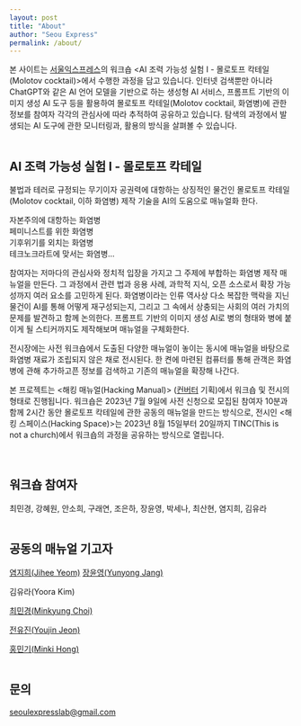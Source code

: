 ```yaml
---
layout: post
title: "About"
author: "Seou Express"
permalink: /about/
---
```


본 사이트는 [서울익스프레스](http://seoulexpress.kr/)의 워크숍 <AI 조력 가능성 실험 I - 몰로토프 칵테일(Molotov cocktail)>에서 수행한 과정을 담고 있습니다. 
인터넷 검색뿐만 아니라 ChatGPT와 같은 AI 언어 모델을 기반으로 하는 생성형 AI 서비스, 프롬프트 기반의 이미지 생성 AI 도구 등을 활용하여 몰로토프 칵테일(Molotov cocktail, 화염병)에 관한 정보를 참여자 각각의 관심사에 따라 추적하여 공유하고 있습니다. 탐색의 과정에서 발생되는 AI 도구에 관한 모니터링과, 활용의 방식을 살펴볼 수 있습니다. 
<br>
<br>

## AI 조력 가능성 실험 I - 몰로토프 칵테일

불법과 테러로 규정되는 무기이자 공권력에 대항하는 상징적인 물건인 몰로토프 칵테일(Molotov cocktail, 이하 화염병) 제작 기술을 AI의 도움으로 매뉴얼화 한다. 

자본주의에 대항하는 화염병<br> 
페미니스트를 위한 화염병 <br>
기후위기를 외치는 화염병 <br>
테크노크라트에 맞서는 화염병… <br>

참여자는 저마다의 관심사와 정치적 입장을 가지고 그 주제에 부합하는 화염병 제작 매뉴얼을 만든다. 그 과정에서 관련 법과 응용 사례, 과학적 지식, 오픈 소스로서 확장 가능성까지 여러 요소를 고민하게 된다. 화염병이라는 인류 역사상 다소 복잡한 맥락을 지닌 물건이 AI를 통해 어떻게 재구성되는지, 그리고 그 속에서 상충되는 사회의 여러 가치의 문제를 발견하고 함께 논의한다. 프롬프트 기반의 이미지 생성 AI로 병의 형태와 병에 붙이게 될 스티커까지도 제작해보며 매뉴얼을 구체화한다.   

전시장에는 사전 워크숍에서 도출된 다양한 매뉴얼이 놓이는 동시에 매뉴얼을 바탕으로 화염병 재료가 조립되지 않은 채로 전시된다. 한 켠에 마련된 컴퓨터를 통해 관객은 화염병에 관해 추가하고픈 정보를 검색하고 기존의 매뉴얼을 확장해 나간다. 

본 프로젝트는 <해킹 매뉴얼(Hacking Manual)> ([컨버터](https://www.instagram.com/converter_project/) 기획)에서 워크숍 및 전시의 형태로 진행됩니다. 워크숍은 2023년 7월 9일에 사전 신청으로 모집된 참여자 10분과 함께 2시간 동안 몰로토프 칵테일에 관한 공동의 매뉴얼을 만드는 방식으로, 전시인 <해킹 스페이스(Hacking Space)>는 2023년 8월 15일부터 20일까지 TINC(This is not a church)에서 워크숍의 과정을 공유하는 방식으로 열립니다.  
<br>
<br>
## 워크숍 참여자 
최민경, 강혜원, 안소희, 구래연, 조은하, 장윤영, 박세나, 최산현, 염지희, 김유라
<br>
<br>
## 공동의 매뉴얼 기고자

[염지희(Jihee Yeom)](https://www.instagram.com/yeom_jihee/)
[장윤영(Yunyong Jang)](http://yunyoung.kr/)

김유라(Yoora Kim)

[최민경(Minkyung Choi)](https://minkyungchoi.com/)

[전유진(Youjin Jeon)](https://womanopentechlab.kr)

[홍민기(Minki Hong)](http://seoulexpress.kr)
<br>
<br>
## 문의 
seoulexpresslab@gmail.com 